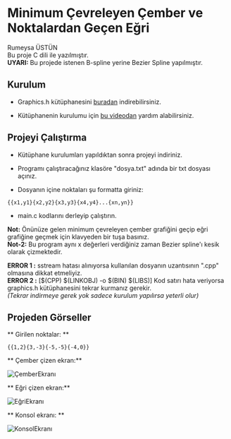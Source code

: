# Minimum Çevreleyen Çember ve Noktalardan Geçen Eğri

Rumeysa ÜSTÜN <br>
Bu proje C dili ile yazılmıştır.<br>
**UYARI:** Bu projede istenen B-spline yerine Bezier Spline yapılmıştır.<br>

Kurulum
-----------------
+ Graphics.h kütüphanesini [buradan](https://drive.google.com/file/d/1DdLhqOUfz95W8nG3weN_KUcYQn_TUSL7/view) indirebilirsiniz.<br>

+ Kütüphanenin kurulumu için [bu videodan](https://www.youtube.com/watch?v=H5bjXTz-HHo&feature=emb_logo) yardım alabilirsiniz.<br>

Projeyi Çalıştırma
-------------------

* Kütüphane kurulumları yapıldıktan sonra projeyi indiriniz.<br>

* Programı çalıştıracağınız klasöre "dosya.txt" adında bir txt dosyası açınız. <br>

* Dosyanın içine noktaları şu formatta giriniz:<br>

`{{x1,y1}{x2,y2}{x3,y3}{x4,y4}...{xn,yn}}`

* main.c kodlarını derleyip çalıştırın.<br>

**Not:**  Önünüze gelen minimum çevreleyen çember grafiğini geçip eğri grafiğine geçmek için klavyeden bir tuşa basınız. <br>
**Not-2:** Bu program aynı x değerleri verdiğiniz zaman Bezier spline'ı kesik olarak çizmektedir.  <br>

**ERROR 1 :** sstream hatası alınıyorsa kullanılan dosyanın uzantısının ".cpp" olmasına dikkat etmeliyiz.<br>
**ERROR 2 :** [$(CPP) $(LINKOBJ) -o $(BIN) $(LIBS)] Kod satırı hata veriyorsa graphics.h kütüphanesini tekrar kurmanız gerekir. <br>
_(Tekrar indirmeye gerek yok sadece kurulum yapılırsa yeterli olur)_

Projeden Görseller
------------

** Girilen noktalar: **

`{{1,2}{3,-3}{-5,-5}{-4,0}}`

** Çember çizen ekran:**

![ÇemberEkranı](https://user-images.githubusercontent.com/59111328/120503883-56169f80-c3cc-11eb-868e-0bd116b5716e.PNG)

** Eğri çizen ekran:**

![EğriEkranı](https://user-images.githubusercontent.com/59111328/120504244-a5f56680-c3cc-11eb-8c14-d0d84c0cf4d9.PNG)

** Konsol ekranı: **

![KonsolEkranı](https://user-images.githubusercontent.com/59111328/120504255-a857c080-c3cc-11eb-812f-3ae85ecca972.PNG)





